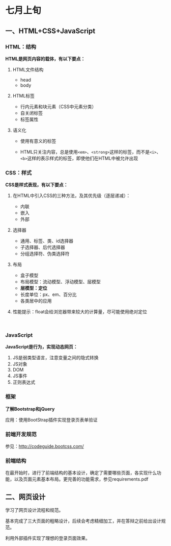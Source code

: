 # 七月上旬

## 一、HTML+CSS+JavaScript

### HTML：结构

**HTML是网页内容的载体，有以下要点：**

1. HTML文件结构

   * head
   * body

2. HTML标签

   - 行内元素和块元素（CSS中元素分类）
   - 自关闭标签
   - 标签属性

3. 语义化

   - 使用有意义的标签


   - HTML只关注内容，总是使用`<em>`、`<strong>`这样的标签，而不是`<i>`、`<b>`这样的表示样式的标签，即使他们在HTML中被允许出现



### CSS：样式

**CSS是样式表现，有以下要点：**

1. 在HTML中引入CSS的三种方法，及其优先级（逐层递减）：

   - 内联
   - 嵌入
   - 外部

2. 选择器

   - 通用、标签、类、id选择器
   - 子选择器、后代选择器
   - 分组选择符、伪类选择符

3. 布局

   - 盒子模型
   - 布局模型：流动模型、浮动模型、层模型
   - **层模型：定位** 
   - 长度单位：px、em、百分比
   - 各类居中的应用

4. 性能提示：float会给浏览器带来较大的计算量，尽可能使用绝对定位

   ​



### JavaScript

**JavaScript是行为，实现动态网页：** 

1. JS是弱类型语言，注意变量之间的隐式转换
2. JS对象
3. DOM
4. JS事件
5. 正则表达式



### 框架

**了解Bootstrap和jQuery**

应用：使用BootStrap插件实现登录页表单验证



### 前端开发规范

参见：http://codeguide.bootcss.com/



### 前端结构

在最开始时，进行了前端结构的基本设计，确定了需要哪些页面，各实现什么功能，以及页面元素基本布局。更完善的功能需求，参见requirements.pdf



## 二、网页设计

学习了网页设计流程和规范。

基本完成了三大页面的粗略设计，后续会考虑精细加工，并在答辩之前给出设计规范。

利用外部插件实现了理想的登录页面效果。